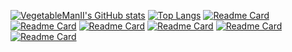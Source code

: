 [![VegetableManII's GitHub stats](https://github-readme-stats.vercel.app/api?username=VegetableManII&count_private=true&show_icons=true&theme=vue-dark&hide=prs,issues,contribs)](https://github.com/VegetableManII)
[![Top Langs](https://github-readme-stats.vercel.app/api/top-langs/?username=VegetableManII&layout=compact&langs_count=2&theme=vue-dark)](https://github.com/VegetableManII)
[![Readme Card](https://github-readme-stats.vercel.app/api/pin/?username=VegetableManII&repo=Algorithm-Ex&theme=vue-dark)](https://github.com/VegetableManII/Algorithm-Ex)
[![Readme Card](https://github-readme-stats.vercel.app/api/pin/?username=VegetableManII&repo=Happy21_Sever&theme=vue-dark)](https://github.com/VegetableManII/Happy21_Sever)
[![Readme Card](https://github-readme-stats.vercel.app/api/pin/?username=VegetableManII&repo=Summary&theme=vue-dark)](https://github.com/VegetableManII/Summary)
[![Readme Card](https://github-readme-stats.vercel.app/api/pin/?username=VegetableManII&repo=Zombies-Game&theme=vue-dark)](https://github.com/VegetableManII/Zombies-Game)
[![Readme Card](https://github-readme-stats.vercel.app/api/pin/?username=VegetableManII&repo=Experiments&theme=vue-dark)](https://github.com/VegetableManII/Experiments)
[![Readme Card](https://github-readme-stats.vercel.app/api/pin/?username=VegetableManII&repo=BlockChainDemo&theme=vue-dark)](https://github.com/VegetableManII/BlockChainDemo)

